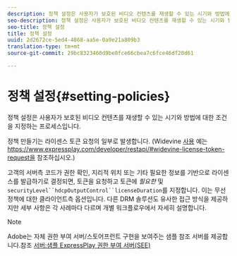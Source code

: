 ```yaml
---
description: 정책 설정은 사용자가 보호된 비디오 컨텐츠를 재생할 수 있는 시기와 방법에 대한 조건을 지정하는 프로세스입니다.
seo-description: 정책 설정은 사용자가 보호된 비디오 컨텐츠를 재생할 수 있는 시기와 방법에 대한 조건을 지정하는 프로세스입니다.
seo-title: 정책 설정
title: 정책 설정
uuid: 2d2672ce-5ed4-4868-aa5e-0a9e21a809b3
translation-type: tm+mt
source-git-commit: 29bc8323460d9be0fce66cbea7c6fce46df20d61

---
```



# 정책 설정{#setting-policies}

정책 설정은 사용자가 보호된 비디오 컨텐츠를 재생할 수 있는 시기와 방법에 대한 조건을 지정하는 프로세스입니다.

정책 만들기는 라이센스 토큰 요청의 일부로 발생합니다. (Widevine [사용](https://www.expressplay.com/developer/restapi/#widevine-license-token-request) 예는 https://www.expressplay.com/developer/restapi/#widevine-license-token-request을 참조하십시오.)

고객의 서버측 코드가 권한 확인, 지리적 위치 또는 기타 필요한 정보를 기반으로 라이센스를 발급하기로 결정되면, 토큰을 요청하고 토큰에 *필요한* 및 `securityLevel``hdcpOutputControl``licenseDuration`를 지정합니다. 이는 무선 정책에 대한 클라이언트측 옵션입니다. 다른 DRM 솔루션도 유사한 접근 방식을 제공하지만 세부 사항은 각 사례마다 다르며 개별 워크플로우에서 자세히 설명합니다.

>[!NOTE]
>
>Adobe는 자체 권한 부여 서버/스토어프런트 구현을 보여주는 샘플 참조 서버를 제공합니다.참조 [서버:샘플 ExpressPlay 권한 부여 서버(SEE)](../../multi-drm-workflows/feature-topics/sees-reference-server.md)

